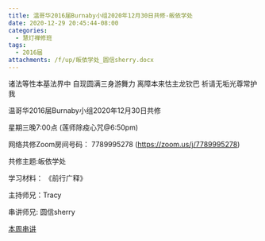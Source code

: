 ```yaml
---
title: 温哥华2016届Burnaby小组2020年12月30日共修-皈依学处
date: 2020-12-29 20:45:44-08:00
categories:
  - 慧灯禅修班
tags:
  - 2016届
attachments: /f/up/皈依学处_圆信sherry.docx
---
```

诸法等性本基法界中 自现圆满三身游舞力 离障本来怙主龙钦巴 祈请无垢光尊常护我

温哥华2016届Burnaby小组2020年12月30日共修 

星期三晚7:00点 (莲师除疫心咒@6:50pm)

网络共修Zoom房间号码： 7789995278 (<https://zoom.us/j/7789995278>)

共修主题:皈依学处


学习材料：
《前行广释》



主持师兄：Tracy

串讲师兄: 圆信sherry

[本周串讲](http://huidengchanxiu.net/hdv/f/up/皈依学处_圆信sherry.docx)